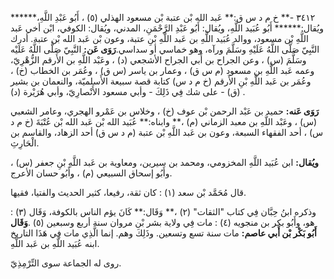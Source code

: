 ٣٤١٢ -** خ م د س ق:** عَبد الله بْن عتبة بْن مسعود الهذلي (٥) ، أَبُو عَبْدِ اللَّهِ،****** ويُقال:****** أَبُو عُبَيد اللَّهِ، ويُقال: أَبُو عَبْدِ الرَّحْمَنِ، المدني، ويُقال: الكوفي، ابْن أخي عَبد اللَّهِ بْن مسعود، ووالد عُبَيد اللَّهِ بن عَبد اللَّهِ بْنِ عتبة، وعون بْن عَبد الله بْن عتبة. أدرك النَّبِيّ صَلَّى اللَّهُ عَلَيْهِ وسَلَّمَ ورآه، وهو خماسي أو سداسي.**رَوَى عَن:** النَّبِيّ صَلَّى اللَّهُ عَلَيْه وسَلَّمَ (س) ، وعن الجراح بن أَبي الجراح الأشجعي (د) ، وعَبْد اللَّهِ بن الأَرقم الزُّهْرِيّ، وعمه عَبد اللَّهِ بن مسعود (م س ق) ، وعمار بن ياسر (س ق) ، وعُمَر بن الخطاب (خ) ، وعُمَر بن عَبد اللَّهِ بْنِ الأَرقم (خ م د س) كتابة قصة سبيعة الأَسلميّة، والنعمان بن بشير (ق) - على شك فِي ذَلِكَ - وأبي مسعود الأَنْصارِيّ، وأبي هُرَيْرة (د) .

**رَوَى عَنه:** حميد بن عَبْد الرحمن بْن عوف (خ) ، وخلاس بن عَمْرو الهجري، وعامر الشعبي (س) ، وعَبْد اللَّهِ بن معبد الزماني (م) ،** وابناه:** عُبَيد الله بْن عَبد الله بْن عُتْبَةَ (خ م د س) ، أحد الفقهاء السبعة، وعون بن عَبد اللَّهِ بْن عتبة (م د س ق) أحد الزهاد، والقاسم بن الْحَارِثِ.

**ويُقال:** ابن عُبَيد اللَّهِ المخزومي، ومحمد بن سيرين، ومعاوية بن عَبد اللَّهِ بْنِ جعفر (س) ، وأَبُو إسحاق السبيعي (م) ، وأَبُو حسان الأعرج.

قال مُحَمَّد بْن سعد (١) : كان ثقة، رفيعا، كثير الحديث والفتيا، فقيها.

وذكره ابنُ حِبَّان فِي كتاب "الثقات" (٢) ،** وَقَال:** كَانَ يؤم الناس بالكوفة، وَقَال (٣) : هو، وأَبُو بكر بن منجويه (٤) : مات فِي ولاية بشر بْن مروان سنة أربع وسبعين (٥) .**وَقَال أَبُو بَكْر بْن أَبي عاصم:** مات سنة تسع وتسعين. وذَلِكَ وهم. إنما الَّذِي مات فِي هَذَا التاريخ ابنه عُبَيد اللَّهِ بن عَبد اللَّهِ.

روى له الجماعة سوى التِّرْمِذِيّ.